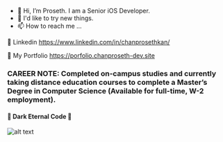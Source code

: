 * 👋 Hi, I’m Proseth. I am a Senior iOS Developer.
* 🤯 I'd like to try new things.
* 📫 How to reach me ...

🚀 Linkedin https://www.linkedin.com/in/chanprosethkan/


🚀 My Portfolio https://porfolio.chanproseth-dev.site

### CAREER NOTE: Completed on-campus studies and currently taking distance education courses to complete a Master’s Degree in Computer Science (Available for full-time, W-2 employment).

####  👿 Dark Eternal Code  👿

![alt text](https://github.com/kanchanproseth/kanchanproseth/blob/main/b1.jpg)


<!---
kanchanproseth/kanchanproseth is a ✨ special ✨ repository because its `README.md` (this file) appears on your GitHub profile.
You can click the Preview link to take a look at your changes.
--->
